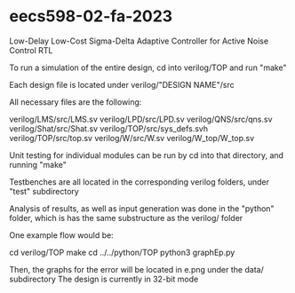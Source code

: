 # eecs598-02-fa-2023

Low-Delay Low-Cost Sigma-Delta Adaptive Controller for Active Noise Control RTL

To run a simulation of the entire design, cd into verilog/TOP and run "make"

Each design file is located under verilog/"DESIGN NAME"/src

All necessary files are the following:

verilog/LMS/src/LMS.sv
verilog/LPD/src/LPD.sv
verilog/QNS/src/qns.sv
verilog/Shat/src/Shat.sv
verilog/TOP/src/sys_defs.svh
verilog/TOP/src/top.sv
verilog/W/src/W.sv
verilog/W_top/W_top.sv

Unit testing for individual modules can be run by cd into that directory, and running "make"

Testbenches are all located in the corresponding verilog folders, under "test" subdirectory

Analysis of results, as well as input generation was done in the "python" folder, which is has the same substructure as the verilog/ folder

One example flow would be:

cd verilog/TOP
make
cd ../../python/TOP
python3 graphEp.py

Then, the graphs for the error will be located in e.png under the data/ subdirectory
The design is currently in 32-bit mode
